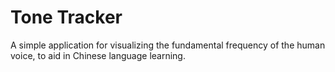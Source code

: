 # Tone Tracker

A simple application for visualizing the fundamental frequency of the human voice, to aid in Chinese language learning.